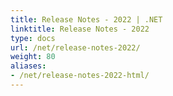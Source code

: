 ```yaml
---
title: Release Notes - 2022 | .NET
linktitle: Release Notes - 2022
type: docs
url: /net/release-notes-2022/
weight: 80
aliases:
- /net/release-notes-2022-html/
---
```



